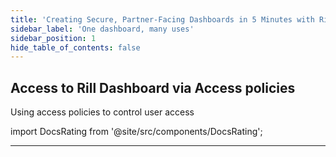 ```yaml
---
title: 'Creating Secure, Partner-Facing Dashboards in 5 Minutes with Rill'
sidebar_label: 'One dashboard, many uses'
sidebar_position: 1
hide_table_of_contents: false
---
```




## Access to Rill Dashboard via Access policies
Using access policies to control user access

import DocsRating from '@site/src/components/DocsRating';

---
<DocsRating />